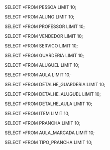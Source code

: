 SELECT *FROM PESSOA LIMIT 10;


SELECT *FROM ALUNO LIMIT 10;


SELECT *FROM PROFESSOR LIMIT 10;


SELECT *FROM VENDEDOR LIMIT 10;


SELECT *FROM SERVICO LIMIT 10;


SELECT *FROM GUARDERIA LIMIT 10;


SELECT *FROM ALUGUEL LIMIT 10;


SELECT *FROM AULA LIMIT 10;


SELECT *FROM DETALHE_GUARDERIA LIMIT 10;


SELECT *FROM DETALHE_ALUGUEL LIMIT 10;


SELECT *FROM DETALHE_AULA LIMIT 10;


SELECT *FROM ITEM LIMIT 10;


SELECT *FROM PRANCHA LIMIT 10;


SELECT *FROM AULA_MARCADA LIMIT 10;


SELECT *FROM TIPO_PRANCHA LIMIT 10;

